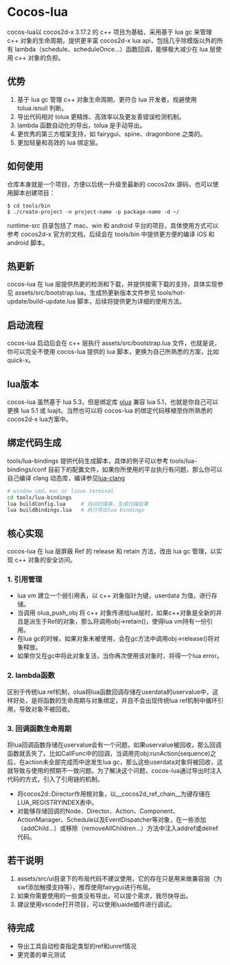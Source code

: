 # Cocos-lua

cocos-lua以 cocos2d-x 3.17.2 的 c++ 项目为基础，采用基于 lua gc 来管理 c++ 对象的生命周期，提供更丰富 cocos2d-x lua api，包括几乎除模版以外的所有 lambda（schedule、scheduleOnce...）函数回调，能够极大减少在 lua 层使用 c++ 对象的负担。

## 优势

1. 基于 lua gc 管理 c++ 对象生命周期，更符合 lua 开发者，规避使用 tolua.isnull 判断。
2. 导出代码相对 tolua 更精炼、高效率以及更友善错误检测机制。
3. lambda 函数自动化的导出，tolua 是手动导出。
4. 更优秀的第三方框架支持，如 fairygui、spine、dragonbone 之类的。
5. 更加轻量和高效的 lua 绑定层。

## 如何使用

仓库本身就是一个项目，方便以后统一升级至最新的 cocos2dx 源码，也可以使用脚本创建项目：

    $ cd tools/bin
    $ ./create-project -n project-name -p package-name -d ~/

runtime-src 目录包括了 mac、win 和 android 平台的项目，具体使用方式可以参考 cocos2d-x 官方的文档，后续会在 tools/bin 中提供更方便的编译 iOS 和 android 脚本。

## 热更新

cocos-lua 在 lua 层提供热更的检测和下载，并提供按需下载的支持，具体实现参见 assets/src/bootstrap.lua。生成热更新版本文件参见 tools/hot-update/build-update.lua 脚本，后续将提供更为详细的使用方法。

## 启动流程

cocos-lua 启动后会在 c++ 层执行 assets/src/bootstrap.lua 文件，也就是说，你可以完全不使用 cocos-lua 提供的 lua 脚本，更换为自己所熟悉的方案，比如 quick-x。

## lua版本

cocos-lua 虽然基于 lua 5.3，但是绑定库 [olua](https://github.com/zhongfq/olua) 兼容 lua 5.1，也就是你自己可以更换 lua 5.1 或 luajit。当然也可以将 cocos-lua 的绑定代码移植至你所熟悉的 cocos2d-x lua方案中。

## 绑定代码生成

tools/lua-bindings 提供代码生成脚本，具体的例子可以参考 tools/lua-bindings/conf 目前下的配置文件，如果你所使用的平台执行有问题，那么你可以自己编译 clang 动态库，编译参见[lua-clang](https://github.com/zhongfq/lua-clang)
```sh
# window cmd，mac or linux terminal
cd tools/lua-bindings
lua buildConfig.lua     # 自动扫描类，生成扫描结果
lua buildBindings.lua   # 执行导出lua bindings
```

## 核心实现

cocos-lua 在 lua 层屏蔽 Ref 的 release 和 retain 方法，改由 lua gc 管理，以实现 c++ 对象的安全访问。

### 1. 引用管理
+ lua vm 建立一个弱引用表，以 c++ 对象指针为键，userdata 为值，进行存储。
+ 当调用 olua_push_obj 将 c++ 对象传递给lua层时，如果c++对象是全新的并且是派生于Ref的对象，那么将调用obj->retain()，使得lua vm持有一份引用。
+ 在lua gc的时候，如果对象未被使用，会在gc方法中调用obj->release()将对象释放。
+ 如果你又在gc中将此对象复活，当你再次使用该对象时，将得一个lua error。

### 2. lambda函数

区别于传统lua ref机制，olua将lua函数回调存储在userdata的uservalue中，这样好处，是将函数的生命周期与对象绑定，并且不会出现传统lua ref机制中循环引用，导致对象不被回收。

### 3. 回调函数生命周期

将lua回调函数存储在uservalue会有一个问题，如果uservalue被回收，那么回调函数就丢失了。比如CallFunc中的回调，当调用完obj:runAction(sequence)之后，在action未全部完成而中途发生lua gc，那么这些userdata对象将被回收，这就导致与使用的预期不一致问题。为了解决这个问题，cocos-lua通过导出时注入代码的方式，引入了引用链的机制。

+ 将cocos2d::Director作用根对象，以__cocos2d_ref_chain__为键存储在LUA_REGISTRYINDEX表中。
+ 对能够存储回调的Node、Director、Action、Component、ActionManager、Schedule以及EventDispatcher等对象，在一些添加（addChild...）或移除（removeAllChildren...）方法中注入addref或delref代码。

## 若干说明
1. assets/src/ui目录下的布局代码不建议使用，它的存在只是用来做兼容层（为swf添加触摸支持等），推荐使用fairygui进行布局。
2. 如果你需要使用的一些类没有导出，可以提个需求，我尽快导出。
3. 建议使用vscode打开项目，可以使用luaide插件进行调试。

## 待完成

+ 导出工具自动检查指定类型的ref和unref情况
+ 更完善的单元测试